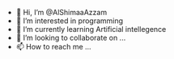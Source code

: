 - 👋 Hi, I’m @AlShimaaAzzam
- 👀 I’m interested in programming
- 🌱 I’m currently learning Artificial intellegence
- 💞️ I’m looking to collaborate on ...
- 📫 How to reach me ...

<!---
AlShimaaAzzam/AlShimaaAzzam is a ✨ special ✨ repository because its `README.md` (this file) appears on your GitHub profile.
You can click the Preview link to take a look at your changes.
--->
